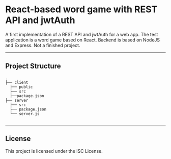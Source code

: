 # React-based word game with REST API and jwtAuth 

A first implementation of a REST API and jwtAuth for a web app. The test application is a word game based on React. Backend is based on NodeJS and Express. Not a finished project. 


---

## Project Structure

```
.
├── client 
  ├── public
  ├── src
  ├──package.json          
├── server 
  ├── src  
  ├── package.json
  └── server.js        
     
```

---

## License

This project is licensed under the ISC License.
